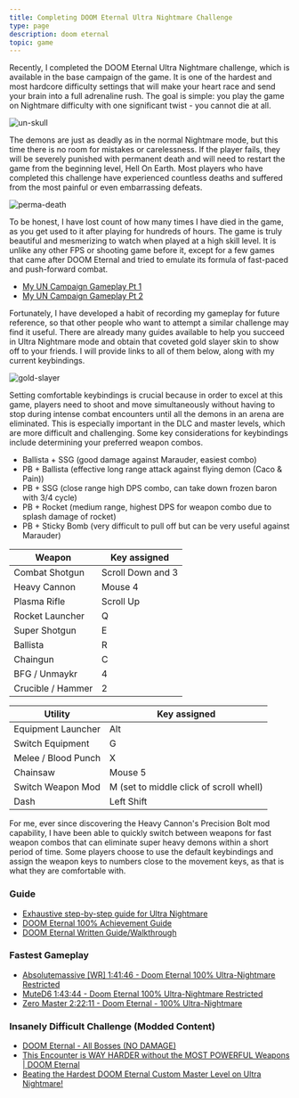 ```yaml
---
title: Completing DOOM Eternal Ultra Nightmare Challenge
type: page
description: doom eternal
topic: game
---
```


Recently, I completed the DOOM Eternal Ultra Nightmare challenge, which is available in the base campaign of the game. It is one of the hardest and most hardcore difficulty settings that will make your heart race and send your brain into a full adrenaline rush. The goal is simple: you play the game on Nightmare difficulty with one significant twist - you cannot die at all.

![un-skull](https://i.pinimg.com/originals/cd/53/a1/cd53a1f3c69fcc7bce392f7091694906.jpg)

The demons are just as deadly as in the normal Nightmare mode, but this time there is no room for mistakes or carelessness. If the player fails, they will be severely punished with permanent death and will need to restart the game from the beginning level, Hell On Earth. Most players who have completed this challenge have experienced countless deaths and suffered from the most painful or even embarrassing defeats.

![perma-death](https://i.ytimg.com/vi/VRLXAb2Dp0M/maxresdefault.jpg)

To be honest, I have lost count of how many times I have died in the game, as you get used to it after playing for hundreds of hours. The game is truly beautiful and mesmerizing to watch when played at a high skill level. It is unlike any other FPS or shooting game before it, except for a few games that came after DOOM Eternal and tried to emulate its formula of fast-paced and push-forward combat.

- [My UN Campaign Gameplay Pt 1](https://www.youtube.com/watch?v=4su2MqY3vjA)
- [My UN Campaign Gameplay Pt 2](https://www.youtube.com/watch?v=s51ixn-qb5A&t=1971s)

Fortunately, I have developed a habit of recording my gameplay for future reference, so that other people who want to attempt a similar challenge may find it useful. There are already many guides available to help you succeed in Ultra Nightmare mode and obtain that coveted gold slayer skin to show off to your friends. I will provide links to all of them below, along with my current keybindings.

![gold-slayer](https://steamuserimages-a.akamaihd.net/ugc/2046369901415547123/B2A509C1939B611B940AE52EF433F1536C6492AF/?imw=5000&imh=5000&ima=fit&impolicy=Letterbox&imcolor=%23000000&letterbox=false)

Setting comfortable keybindings is crucial because in order to excel at this game, players need to shoot and move simultaneously without having to stop during intense combat encounters until all the demons in an arena are eliminated. This is especially important in the DLC and master levels, which are more difficult and challenging. Some key considerations for keybindings include determining your preferred weapon combos.

- Ballista + SSG  (good damage against Marauder, easiest combo)
- PB + Ballista (effective long range attack against flying demon (Caco & Pain))
- PB + SSG (close range high DPS combo, can take down frozen baron with 3/4 cycle)
- PB + Rocket (medium range, highest DPS for weapon combo due to splash damage of rocket)
- PB + Sticky Bomb (very difficult to pull off but can be very useful against Marauder)

Weapon | Key assigned
--- | ---
Combat Shotgun | Scroll Down and 3
Heavy Cannon | Mouse 4
Plasma Rifle | Scroll Up
Rocket Launcher | Q
Super Shotgun | E
Ballista | R
Chaingun | C
BFG / Unmaykr| 4
Crucible / Hammer| 2

Utility | Key assigned
--- | ---
Equipment Launcher | Alt
Switch Equipment | G
Melee / Blood Punch | X
Chainsaw | Mouse 5
Switch Weapon Mod | M (set to middle click of scroll whell)
Dash | Left Shift

For me, ever since discovering the Heavy Cannon's Precision Bolt mod capability, I have been able to quickly switch between weapons for fast weapon combos that can eliminate super heavy demons within a short period of time. Some players choose to use the default keybindings and assign the weapon keys to numbers close to the movement keys, as that is what they are comfortable with.

### Guide
- [Exhaustive step-by-step guide for Ultra Nightmare](https://steamcommunity.com/sharedfiles/filedetails/?id=2093154742)
- [DOOM Eternal 100% Achievement Guide](https://steamcommunity.com/sharedfiles/filedetails/?id=2031543270)
- [DOOM Eternal Written Guide/Walkthrough](https://steamcommunity.com/sharedfiles/filedetails/?id=2036142586)

### Fastest Gameplay
- [Absolutemassive [WR] 1:41:46 - Doom Eternal 100% Ultra-Nightmare Restricted](https://www.youtube.com/watch?v=RdMDSUJ9Dpw)
- [MuteD6 1:43:44 - Doom Eternal 100% Ultra-Nightmare Restricted](https://www.youtube.com/watch?v=Rp_ut895PPY)
- [Zero Master 2:22:11 - Doom Eternal - 100% Ultra-Nightmare](https://www.youtube.com/watch?v=01nJjaKlJhU)

### Insanely Difficult Challenge (Modded Content)
- [DOOM Eternal - All Bosses (NO DAMAGE)](https://www.youtube.com/watch?v=2Nfbt8hfH-Y)
- [This Encounter is WAY HARDER without the MOST POWERFUL Weapons | DOOM Eternal](https://www.youtube.com/watch?v=4cbRbDOaMac)
- [Beating the Hardest DOOM Eternal Custom Master Level on Ultra Nightmare!](https://www.youtube.com/watch?v=4kt8lOXs-2k&t=1050s)